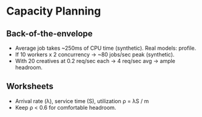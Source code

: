
# Capacity Planning

## Back-of-the-envelope

- Average job takes ~250ms of CPU time (synthetic). Real models: profile.
- If 10 workers x 2 concurrency → ~80 jobs/sec peak (synthetic).
- With 20 creatives at 0.2 req/sec each → 4 req/sec avg → ample headroom.

## Worksheets

- Arrival rate (λ), service time (S), utilization ρ = λS / m
- Keep ρ < 0.6 for comfortable headroom.
